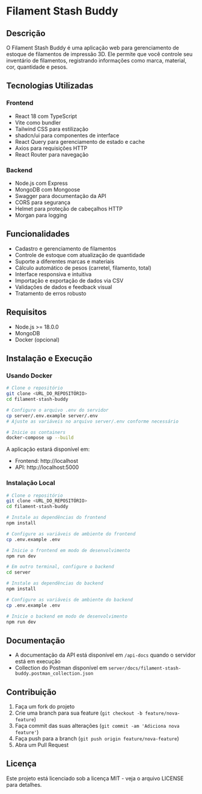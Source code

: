 # Filament Stash Buddy

## Descrição

O Filament Stash Buddy é uma aplicação web para gerenciamento de estoque de filamentos de impressão 3D. Ele permite que você controle seu inventário de filamentos, registrando informações como marca, material, cor, quantidade e pesos.

## Tecnologias Utilizadas

### Frontend
- React 18 com TypeScript
- Vite como bundler
- Tailwind CSS para estilização
- shadcn/ui para componentes de interface
- React Query para gerenciamento de estado e cache
- Axios para requisições HTTP
- React Router para navegação

### Backend
- Node.js com Express
- MongoDB com Mongoose
- Swagger para documentação da API
- CORS para segurança
- Helmet para proteção de cabeçalhos HTTP
- Morgan para logging

## Funcionalidades

- Cadastro e gerenciamento de filamentos
- Controle de estoque com atualização de quantidade
- Suporte a diferentes marcas e materiais
- Cálculo automático de pesos (carretel, filamento, total)
- Interface responsiva e intuitiva
- Importação e exportação de dados via CSV
- Validações de dados e feedback visual
- Tratamento de erros robusto

## Requisitos

- Node.js >= 18.0.0
- MongoDB
- Docker (opcional)

## Instalação e Execução

### Usando Docker

```bash
# Clone o repositório
git clone <URL_DO_REPOSITÓRIO>
cd filament-stash-buddy

# Configure o arquivo .env do servidor
cp server/.env.example server/.env
# Ajuste as variáveis no arquivo server/.env conforme necessário

# Inicie os containers
docker-compose up --build
```

A aplicação estará disponível em:
- Frontend: http://localhost
- API: http://localhost:5000

### Instalação Local

```bash
# Clone o repositório
git clone <URL_DO_REPOSITÓRIO>
cd filament-stash-buddy

# Instale as dependências do frontend
npm install

# Configure as variáveis de ambiente do frontend
cp .env.example .env

# Inicie o frontend em modo de desenvolvimento
npm run dev

# Em outro terminal, configure o backend
cd server

# Instale as dependências do backend
npm install

# Configure as variáveis de ambiente do backend
cp .env.example .env

# Inicie o backend em modo de desenvolvimento
npm run dev
```

## Documentação

- A documentação da API está disponível em `/api-docs` quando o servidor está em execução
- Collection do Postman disponível em `server/docs/filament-stash-buddy.postman_collection.json`

## Contribuição

1. Faça um fork do projeto
2. Crie uma branch para sua feature (`git checkout -b feature/nova-feature`)
3. Faça commit das suas alterações (`git commit -am 'Adiciona nova feature'`)
4. Faça push para a branch (`git push origin feature/nova-feature`)
5. Abra um Pull Request

## Licença

Este projeto está licenciado sob a licença MIT - veja o arquivo LICENSE para detalhes.
